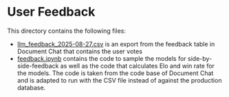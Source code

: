 # User Feedback

This directory contains the following files:
- [llm_feedback_2025-08-27.csv](llm_feedback_2025-08-27.csv) is an export from the feedback table in Document Chat that contains the user votes
- [feedback.ipynb](feedback.ipynb) contains the code to sample the models for side-by-side-feedback as well as the code that calculates Elo and win rate for the models. The code is taken from the code base of Document Chat and is adapted to run with the CSV file instead of against the production database.